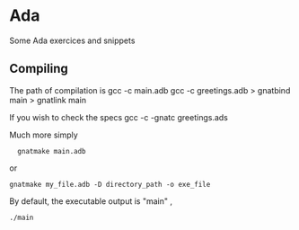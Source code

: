 # Ada
Some Ada exercices and snippets

## Compiling
The path of compilation is
    gcc -c main.adb
    gcc -c greetings.adb
    > gnatbind main
    > gnatlink main
  
  If you wish to check the specs
    gcc -c -gnatc greetings.ads
    
  Much more simply
  
      gnatmake main.adb
      
 or
 
    gnatmake my_file.adb -D directory_path -o exe_file
    
By default, the executable output is "main" ,
    
    ./main
    

